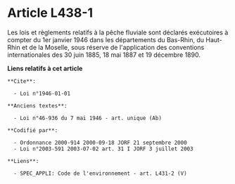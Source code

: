 # Article L438-1

Les lois et règlements relatifs à la pêche fluviale sont déclarés exécutoires à compter du 1er janvier 1946 dans les
départements du Bas-Rhin, du Haut-Rhin et de la Moselle, sous réserve de l'application des conventions internationales des 30
juin 1885, 18 mai 1887 et 19 décembre 1890.

**Liens relatifs à cet article**

	**Cite**:

	  - Loi n°1946-01-01

	**Anciens textes**:

	  - Loi n°46-936 du 7 mai 1946 - art. unique (Ab)

	**Codifié par**:

	  - Ordonnance 2000-914 2000-09-18 JORF 21 septembre 2000
	  - Loi n°2003-591 2003-07-02 art. 31 I JORF 3 juillet 2003

	**Liens**:

	  - SPEC_APPLI: Code de l'environnement - art. L431-2 (V)
